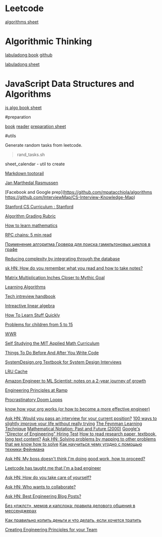 # Leetcode

[algorithms sheet](https://docs.google.com/spreadsheets/d/1aPNPu22ObKREMnXwxitnZsOa8Qke8Zd_QZMsGXk8TnY/edit#gid=0)

# Algorithmic Thinking

[labuladong book](https://labuladong.gitbook.io/algo-en/)
[github](https://github.com/labuladong/fucking-algorithm/tree/english)

[labuladong sheet](https://docs.google.com/spreadsheets/d/1AKbKvdRK6F_RAYlVR8qk0DjdVMN6pGWUE-e9ERVbFs0/edit#gid=0)

# JavaScript Data Structures and Algorithms

[js algo book sheet](https://docs.google.com/spreadsheets/d/1Pql9efNIkrdPm4MwzeUQOk6RvAYsheK3ve5FMvdRGe0/edit#gid=0)

#preparation

[book](https://www.amazon.com/How-Interview-Amazon-International-Professionals-ebook/dp/B07YRYN5XR)
[reader](https://read.amazon.com/)
[preparation sheet](https://docs.google.com/spreadsheets/d/1NQrCkcR_t3NoF67A6gblv8omhs6Gx38msPLJYL9tefM/edit#gid=0)

#utils

Generate random tasks from leetcode.
> rand_tasks.sh 

sheet_calendar - util to create


[Markdown tootorail](https://guides.github.com/features/mastering-markdown/)

[Jan Marthedal Rasmussen](https://janmr.com/blog/)

[Facebook and Google prep](https://github.com/mpatacchiola/algorithms
https://github.com/InterviewMap/CS-Interview-Knowledge-Map)

[Stanford CS Curriculum : Stanford](https://docs.google.com/spreadsheets/d/1zfw8nPvJeewxcFUBpKUKmAVE8PjnJI7H0CKimdQXxr0/htmlview)

[Algorithm Grading Rubric](https://docs.google.com/spreadsheets/d/1gy9cmPwNhZvola7kqnfY3DElk7PYrz2ARpaCODTp8Go/edit#gid=0)

[How to learn mathematics](http://www.geometry.org/tex/conc/mathlearn.html)

[RPC chains: 5 min read](https://orkhanscience.medium.com/rpc-chains-5-min-read-2b5c0f3886ba)

[Применение алгоритма Гровера для поиска гамильтоновых циклов в графе](https://habr.com/ru/post/587176/)


[Reducing complexity by integrating through the database](https://fauna.com/blog/reducing-complexity-by-integrating-through-the-database)

[sk HN: How do you remember what you read and how to take notes?](https://news.ycombinator.com/item?id=29602848)

[Matrix Multiplication Inches Closer to Mythic Goal](https://www.quantamagazine.org/mathematicians-inch-closer-to-matrix-multiplication-goal-20210323/)

[Learning Algorithms](https://www.oreilly.com/library/view/learning-algorithms/9781492091059/)

[Tech intreview handbook](https://techinterviewhandbook.org/introduction/)

[Intreactive linear algebra](https://textbooks.math.gatech.edu/ila/index.html)

[How To Learn Stuff Quickly](https://www.joshwcomeau.com/blog/how-to-learn-stuff-quickly/)

[Problems for children from 5 to 15](https://www.imaginary.org/sites/default/files/taskbook_arnold_en_0.pdf)

[WWR](https://weworkremotely.com/remote-jobs/search?term=C%23&button=)

[Self Studying the MIT Applied Math Curriculum](https://www.smallstepcap.com/)

[Things To Do Before And After You Write Code](https://somehowmanage.com/2021/09/05/things-to-do-before-and-after-you-write-code/)

[SystemDesign.org Textbook for System Design Interviews](https://docs.google.com/document/d/1pOarvQbjzLd9tz5ZuxktyrYsZ41mbWba5_LUeFj65lI/edit)

[LRU Cache](https://github.com/dboslee/lru)

[Amazon Engineer to ML Scientist: notes on a 2-year journey of growth](https://medium.com/@ardivekar/engineer-to-ml-scientist-notes-on-a-2-year-journey-of-growth-ed4d16d22044)

[Engineering Principles at Ramp](https://engineering.ramp.com/engineering-principles)

[Procrastinatory Doom Loops](https://brennancolberg.com/blog/procrastinatory-doom-loops)

[know how your org works (or how to become a more effective engineer)](https://copyconstruct.medium.com/know-how-your-org-works-or-how-to-become-a-more-effective-engineer-1a3287d1f58d)

[Ask HN: Would you pass an interview for your current position?](https://news.ycombinator.com/item?id=29825080)
[100 ways to slightly improve your life without really trying](https://www.theguardian.com/lifeandstyle/2022/jan/01/marginal-gains-100-ways-to-improve-your-life-without-really-trying)
[The Feynman Learning Technique](https://fs.blog/feynman-learning-technique/)
[Mathematical Notation: Past and Future (2000)](https://www.stephenwolfram.com/publications/mathematical-notation-past-future/)
[Google's "Director of Engineering" Hiring Test](http://www.gwan.com/blog/20160405.html)
[How to read research paper, textbook, long text content?](https://news.ycombinator.com/item?id=29851336)
[Ask HN: Solving problems by mapping to other problems that we know how to solve](https://news.ycombinator.com/item?id=29965282)
[Как научиться чему угодно с помощью техники Фейнмана](https://habr.com/ru/company/getmeit/blog/646085/)

[Ask HN: My boss doesn't think I'm doing good work, how to proceed?](https://news.ycombinator.com/item?id=29830770)

[Leetcode has taught me that I'm a bad engineer](https://news.ycombinator.com/item?id=29804607)

[Ask HN: How do you take care of yourself?](https://news.ycombinator.com/item?id=29754211)

[Ask HN: Who wants to collaborate?](https://news.ycombinator.com/item?id=29759115)

[Ask HN: Best Engineering Blog Posts?](https://news.ycombinator.com/item?id=29758396)

[Без «пжлст», мемов и капслока: правила делового общения в мессенджерах](https://www.forbes.ru/svoi-biznes/451031-bez-pzlst-memov-i-kapsloka-pravila-delovogo-obsenia-v-messendzerah)

[Как правильно копить деньги и что делать, если хочется тратить](https://www.forbes.ru/finansy/451331-kak-pravil-no-kopit-den-gi-i-cto-delat-esli-hocetsa-tratit)

[Creating Engineering Principles for your Team](https://thomasvds.com/creating-engineering-principles-for-your-team/)